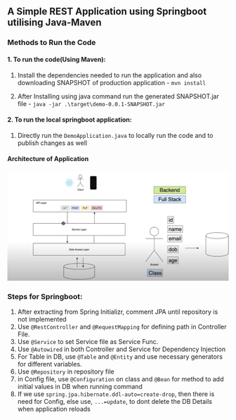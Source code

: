 ## A Simple REST Application using Springboot utilising Java-Maven

### Methods to Run the Code

#### 1. To run the code(Using Maven):

1. Install the dependencies needed to run the application and also downloading SNAPSHOT of production application - `mvn install`

2. After Installing using java command run the generated SNAPSHOT.jar file - `java -jar .\target\demo-0.0.1-SNAPSHOT.jar`

#### 2. To run the local springboot application:

1. Directly run the `DemoApplication.java` to locally run the code and to publish changes as well

#### Architecture of Application

![architecture](Layers.png)

### Steps for Springboot:

1. After extracting from Spring Initializr, comment JPA until repository is not implemented
2. Use `@RestController` and `@RequestMapping` for defining path in Controller File.
3. Use `@Service` to set Service file as Service Func.
4. Use `@Autowired` in both Controller and Service for Dependency Injection
5. For Table in DB, use `@Table` and `@Entity` and use necessary generators for different variables.
6. Use `@Repository` in repository file
7. in Config file, use `@Configuration` on class and `@Bean` for method to add initial values in DB when running command
8. If we use `spring.jpa.hibernate.ddl-auto=create-drop`, then there is need for Config, else use, `...=update`, to dont delete the DB Details when application reloads

